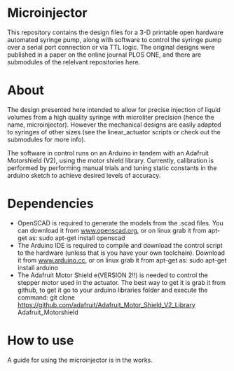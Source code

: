 # Microinjector
This repository contains the design files for a 3-D printable open hardware automated syringe pump, along with software to control the syringe pump over a serial port connection or via TTL logic. The original designs were published in a paper on the online journal PLOS ONE, and there are submodules of the relelvant repositories here.
# About
The design presented here intended to allow for precise injection of liquid volumes from a high quality syringe with microliter precision (hence the name, microinjector). However the mechanical designs are easily adapted to syringes of other sizes (see the linear_actuator scripts or check out the submodules for more info).

The software in control runs on an Arduino in tandem with an Adafruit Motorshield (V2), using the motor shield library. Currently, calibration is performed by performing manual trials and tuning static constants in the arduino sketch to achieve desired levels of accuracy.

# Dependencies
- OpenSCAD is required to generate the models from the .scad files. You can download it from www.openscad.org, or on linux grab it from apt-get as:
sudo apt-get install openscad
- The Arduino IDE is required to compile and download the control script to the hardware (unless that is you have your own toolchain). Download it from www.arduino.cc, or on linux grab it from apt-get as:
sudo apt-get install arduino
- The Adafruit Motor Shield e(VERSION 2!!) is needed to control the stepper motor used in the actuator. The best way to get it is grab it from github, to get it go to your arduino libraries folder and execute the command:
git clone https://github.com/adafruit/Adafruit_Motor_Shield_V2_Library Adafruit_Motorshield

# How to use
A guide for using the microinjector is in the works.



